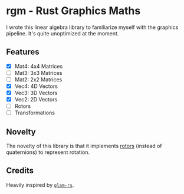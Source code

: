# rgm - Rust Graphics Maths
I wrote this linear algebra library to familiarize myself with the graphics pipeline. It's quite unoptimized at the moment. 

## Features
- [X] Mat4: 4x4 Matrices
- [ ] Mat3: 3x3 Matrices
- [ ] Mat2: 2x2 Matrices
- [X] Vec4: 4D Vectors
- [X] Vec3: 3D Vectors
- [X] Vec2: 2D Vectors
- [ ] Rotors
- [ ] Transformations

## Novelty
The novelty of this library is that it implements [rotors](https://marctenbosch.com/quaternions/) (instead of quaternions) to represent rotation.

## Credits
Heavily inspired by [`glam-rs`](https://github.com/bitshifter/glam-rs). 
